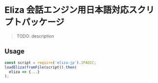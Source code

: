# Eliza 会話エンジン用日本語対応スクリプトパッケージ

> TODO: description

## Usage

```javascript
const script = require('eliza-jp').IPADIC;
loadEliza(fromFile(script)).then(
  eliza => {...}
);
```
